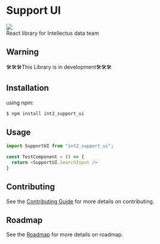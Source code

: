 # Support UI
<a href="https://www.npmjs.com/package/int2_support_ui" target="_blank"><img src="https://img.shields.io/badge/npm-CB3837?style=flat-square&logo=npm&logoColor=white&link=https://www.npmjs.com/package/int2_support_ui"/></a>   
React library for Intellectus data team

## Warning
🛠️🛠️🛠️This Library is in development🛠️🛠️🛠️

## Installation
using npm:
```js
$ npm install int2_support_ui
```

## Usage
```js
import SupportUI from "int2_support_ui";

const TestComponent = () => {
  return <SupportUI.SearchInput />
}
```

## Contributing

See the [Contributing Guide](https://github.com/IntellectusCorp/support_ui/blob/main/Contributing.md) for more details on contributing.

## Roadmap

See the [Roadmap](https://github.com/IntellectusCorp/support_ui/blob/main/Roadmap.md) for more details on roadmap.

